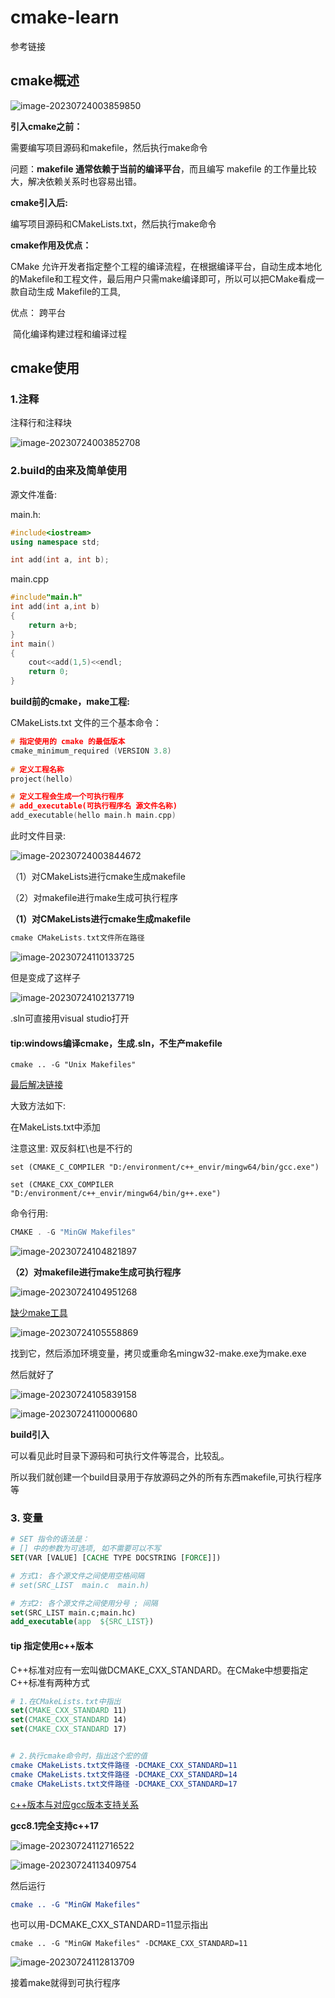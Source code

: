 # cmake-learn



参考链接

[cmake保姆级教程上]: https://subingwen.cn/cmake/CMake-primer/



## cmake概述



![image-20230724003859850](README.assets/image-20230724003859850.png)



**引入cmake之前：**

需要编写项目源码和makefile，然后执行make命令

问题：**makefile 通常依赖于当前的编译平台**，而且编写 makefile 的工作量比较大，解决依赖关系时也容易出错。



**cmake引入后:**

编写项目源码和CMakeLists.txt，然后执行make命令



**cmake作用及优点：**

 

CMake 允许开发者指定整个工程的编译流程，在根据编译平台，自动生成本地化的Makefile和工程文件，最后用户只需make编译即可，所以可以把CMake看成一款自动生成 Makefile的工具,



优点： 跨平台

​			简化编译构建过程和编译过程



## cmake使用

### 1.注释

注释行和注释块




![image-20230724003852708](README.assets/image-20230724003852708.png)



### 2.build的由来及简单使用

源文件准备:

main.h:

```c++
#include<iostream>
using namespace std;

int add(int a, int b);
```

main.cpp

```c++
#include"main.h"
int add(int a,int b)
{
    return a+b;
}
int main()
{
    cout<<add(1,5)<<endl;
    return 0;
}
```



**build前的cmake，make工程:**

CMakeLists.txt 文件的三个基本命令：

```c++
# 指定使用的 cmake 的最低版本
cmake_minimum_required (VERSION 3.8)
    
# 定义工程名称
project(hello)

# 定义工程会生成一个可执行程序
# add_executable(可执行程序名 源文件名称)
add_executable(hello main.h main.cpp)
```



此时文件目录:

![image-20230724003844672](README.assets/image-20230724003844672.png)



（1）对CMakeLists进行cmake生成makefile

（2）对makefile进行make生成可执行程序



**（1）对CMakeLists进行cmake生成makefile**

```c++
cmake CMakeLists.txt文件所在路径
```

![image-20230724110133725](README.assets/image-20230724110133725.png)

但是变成了这样子

![image-20230724102137719](README.assets/image-20230724102137719.png)

.sln可直接用visual studio打开

#### tip:windows编译cmake，生成.sln，不生产makefile

```
cmake .. -G "Unix Makefiles"
```

[最后解决链接](https://zhuanlan.zhihu.com/p/548235468)



大致方法如下:

在MakeLists.txt中添加

注意这里: 双反斜杠\也是不行的

```cma
set (CMAKE_C_COMPILER "D:/environment/c++_envir/mingw64/bin/gcc.exe")

set (CMAKE_CXX_COMPILER "D:/environment/c++_envir/mingw64/bin/g++.exe")
```

命令行用:

```powershell
CMAKE . -G "MinGW Makefiles"
```



![image-20230724104821897](README.assets/image-20230724104821897.png)

**（2）对makefile进行make生成可执行程序**

![image-20230724104951268](README.assets/image-20230724104951268.png)

[缺少make工具](https://blog.csdn.net/weixin_43782998/article/details/117742184)

![image-20230724105558869](README.assets/image-20230724105558869.png)

找到它，然后添加环境变量，拷贝或重命名mingw32-make.exe为make.exe

然后就好了

![image-20230724105839158](README.assets/image-20230724105839158.png)

![image-20230724110000680](README.assets/image-20230724110000680.png)



**build引入**

可以看见此时目录下源码和可执行文件等混合，比较乱。

所以我们就创建一个build目录用于存放源码之外的所有东西makefile,可执行程序等

### 3. 变量

```cmake
# SET 指令的语法是：
# [] 中的参数为可选项, 如不需要可以不写
SET(VAR [VALUE] [CACHE TYPE DOCSTRING [FORCE]])

# 方式1: 各个源文件之间使用空格间隔
# set(SRC_LIST  main.c  main.h)

# 方式2: 各个源文件之间使用分号 ; 间隔
set(SRC_LIST main.c;main.hc)
add_executable(app  ${SRC_LIST})

```

#### tip 指定使用c++版本

C++标准对应有一宏叫做DCMAKE_CXX_STANDARD。在CMake中想要指定C++标准有两种方式

```cmake
# 1.在CMakeLists.txt中指出
set(CMAKE_CXX_STANDARD 11)
set(CMAKE_CXX_STANDARD 14)
set(CMAKE_CXX_STANDARD 17)


# 2.执行cmake命令时，指出这个宏的值
cmake CMakeLists.txt文件路径 -DCMAKE_CXX_STANDARD=11
cmake CMakeLists.txt文件路径 -DCMAKE_CXX_STANDARD=14
cmake CMakeLists.txt文件路径 -DCMAKE_CXX_STANDARD=17

```

[c++版本与对应gcc版本支持关系](https://blog.csdn.net/u010977122/article/details/100708274)

**gcc8.1完全支持c++17**

![image-20230724112716522](README.assets/image-20230724112716522.png)



![image-20230724113409754](README.assets/image-20230724113409754.png)

然后运行

```cmake
cmake .. -G "MinGW Makefiles"
```



也可以用-DCMAKE_CXX_STANDARD=11显示指出

```cmkae
cmake .. -G "MinGW Makefiles" -DCMAKE_CXX_STANDARD=11
```

![image-20230724112813709](README.assets/image-20230724112813709.png)

接着make就得到可执行程序

